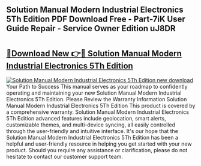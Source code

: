 ## Solution Manual Modern Industrial Electronics 5Th Edition PDF Download Free - Part-7iK User Guide Repair - Service Owner Edition uJ8DR

# <h2><a href="http://bc84556.oget.top/?id=Solution+Manual+Modern+Industrial+Electronics+5Th+Edition">🔗Download New 👉🔴 Solution Manual Modern Industrial Electronics 5Th Edition</a></h2>

[![Solution Manual Modern Industrial Electronics 5Th Edition new download](https://i.imgur.com/5g1atiW.png)](http://bc84556.oget.top/?id=Solution+Manual+Modern+Industrial+Electronics+5Th+Edition)
Your Path to Success This manual serves as your roadmap to confidently operating and maintaining your new Solution Manual Modern Industrial Electronics 5Th Edition. Please Review the Warranty Information Solution Manual Modern Industrial Electronics 5Th Edition This product is covered by a comprehensive warranty. Solution Manual Modern Industrial Electronics 5Th Edition advanced features include geolocation, smart alerts, customizable themes, and multi-device syncing, all easily controlled through the user-friendly and intuitive interface. It's our hope that the Solution Manual Modern Industrial Electronics 5Th Edition has been a helpful and user-friendly resource in helping you get started with your new product. Should you require any assistance or clarification, please do not hesitate to contact our customer support team.
